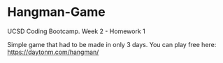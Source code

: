 # Hangman-Game
UCSD Coding Bootcamp. Week 2 - Homework 1

Simple game that had to be made in only 3 days.
You can play free here: https://daytonm.com/hangman/
